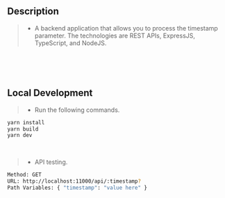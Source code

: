 ## Description
> - A backend application that allows you to process the timestamp parameter. The technologies
    are REST APIs, ExpressJS, TypeScript, and NodeJS.

<br />
<br />
<br />



## Local Development

> - Run the following commands.

```bash
yarn install
yarn build
yarn dev
```

<br />

> - API testing.

```bash
Method: GET
URL: http://localhost:11000/api/:timestamp?
Path Variables: { "timestamp": "value here" }
```
